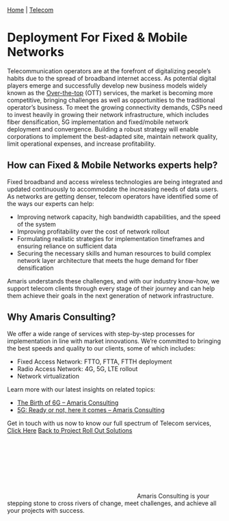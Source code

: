 ![Deployment for fixed and mobile network consulting](data:image/svg+xml,%3Csvg%20xmlns='http://www.w3.org/2000/svg'%20viewBox='0%200%20376%20376'%3E%3C/svg%3E)
[Home](https://amaris.com) | [Telecom](https://amaris.com/business-line/telecom/)
# Deployment For Fixed & Mobile Networks
Telecommunication operators are at the forefront of digitalizing people’s habits due to the spread of broadband internet access. As potential digital players emerge and successfully develop new business models widely known as the [Over-the-top](https://amaris.com/insights/viewpoint/the-birth-of-6g/) (OTT) services, the market is becoming more competitive, bringing challenges as well as opportunities to the traditional operator’s business.
To meet the growing connectivity demands, CSPs need to invest heavily in growing their network infrastructure, which includes fiber densification, 5G implementation and fixed/mobile network deployment and convergence. Building a robust strategy will enable corporations to implement the best-adapted site, maintain network quality, limit operational expenses, and increase profitability.
## **How can Fixed & Mobile Networks experts help?**
Fixed broadband and access wireless technologies are being integrated and updated continuously to accommodate the increasing needs of data users. As networks are getting denser, telecom operators have identified some of the ways our experts can help:
  * Improving network capacity, high bandwidth capabilities, and the speed of the system    
  * Improving profitability over the cost of network rollout
  * Formulating realistic strategies for implementation timeframes and ensuring reliance on sufficient data
  * Securing the necessary skills and human resources to build complex network layer architecture that meets the huge demand for fiber densification


Amaris understands these challenges, and with our industry know-how, we support telecom clients through every stage of their journey and can help them achieve their goals in the next generation of network infrastructure.
## **Why Amaris Consulting?**
We offer a wide range of services with step-by-step processes for implementation in line with market innovations. We’re committed to bringing the best speeds and quality to our clients, some of which includes:
  * Fixed Access Network: FTTO, FTTA, FTTH deployment
  * Radio Access Network: 4G, 5G, LTE rollout
  * Network virtualization


Learn more with our latest insights on related topics:
  * [The Birth of 6G – Amaris Consulting](https://amaris.com/insights/viewpoint/the-birth-of-6g/)
  * [5G: Ready or not, here it comes – Amaris Consulting](https://amaris.com/insights/viewpoint/5g-ready-or-not-here-it-comes/)


Get in touch with us now to know our full spectrum of Telecom services, [Click Here](https://amaris.com/contact-us/)
[Back to Project Roll Out Solutions](https://amaris.com/business-line/telecom/project-roll-out/)
![Amaris Logo](data:image/svg+xml,%3Csvg%20xmlns='http://www.w3.org/2000/svg'%20viewBox='0%200%200%200'%3E%3C/svg%3E)
Amaris Consulting is your stepping stone to cross rivers of change, meet challenges, and achieve all your projects with success.
